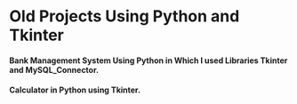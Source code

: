# Old Projects Using Python and Tkinter

#### Bank Management System Using Python in Which I used Libraries Tkinter and MySQL_Connector.
#### Calculator in Python using Tkinter.
